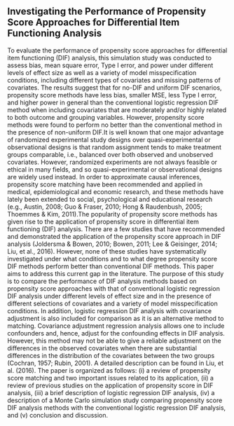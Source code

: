 ## Investigating the Performance of Propensity Score Approaches for Differential Item Functioning Analysis

To evaluate the performance of propensity score approaches for differential item functioning (DIF) analysis, this simulation study was conducted to assess bias, mean square error, Type I error, and power under different levels of effect size as well as a variety of model misspecification conditions, including different types of covariates and missing patterns of covariates. The results suggest that for no-DIF and uniform DIF scenarios, propensity score methods have less bias, smaller MSE, less Type I error, and higher power in general than the conventional logistic regression DIF method when including covariates that are moderately and/or highly related to both outcome and grouping variables. However, propensity score methods were found to perform no better than the conventional method in the presence of non-uniform DIF.It is well known that one major advantage of randomized experimental study designs over quasi-experimental or observational designs is that random assignment tends to make treatment groups comparable, i.e., balanced over both observed and unobserved covariates. However, randomized experiments are not always feasible or ethical in many fields, and so quasi-experimental or observational designs are widely used instead. In order to approximate causal inferences, propensity score matching have been recommended and applied in medical, epidemiological and economic research, and these methods have lately been extended to social, psychological and educational research (e.g., Austin, 2008; Guo & Fraser, 2010; Hong & Raudenbush, 2005; Thoemmes & Kim, 2011).The popularity of propensity score methods has given rise to the application of propensity score in differential item functioning (DIF) analysis. There are a few studies that have recommended and demonstrated the application of the propensity score approach in DIF analysis (Joldersma & Bowen, 2010; Bowen, 2011; Lee & Geisinger, 2014; Liu, et al., 2016). However, none of these studies have systematically investigated under what conditions and to what degree propensity score DIF methods perform better than conventional DIF methods. This paper aims to address this current gap in the literature.
The purpose of this study is to compare the performance of DIF analysis methods based on propensity score approaches with that of conventional logistic regression DIF analysis under different levels of effect size and in the presence of different selections of covariates and a variety of model misspecification conditions. In addition, logistic regression DIF analysis with covariance adjustment is also included for comparison as it is an alternative method to matching. Covariance adjustment regression analysis allows one to include confounders and, hence, adjust for the confounding effects in DIF analysis. However, this method may not be able to give a reliable adjustment on the differences in the observed covariates when there are substantial differences in the distribution of the covariates between the two groups (Cochran, 1957; Rubin, 2001). A detailed description can be found in Liu, et al. (2016). The paper is organized as follows: (i) a review of propensity score matching and two important issues related to its application, (ii) a review of previous studies on the application of propensity score in DIF analysis, (iii) a brief description of logistic regression DIF analysis, (iv) a description of a Monte Carlo simulation study comparing propensity score DIF analysis methods with the conventional logistic regression DIF analysis, and (v) conclusion and discussion.
